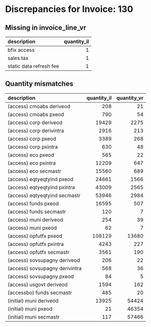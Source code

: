 # Discrepancies for Invoice: 130

## Missing in invoice_line_vr

| description             |   quantity_il |
|:------------------------|--------------:|
| bfix access             |             1 |
| sales tax               |             1 |
| static data refresh fee |             1 |

## Quantity mismatches

| description                    |   quantity_il |   quantity_vr |
|:-------------------------------|--------------:|--------------:|
| (access) cmoabs deriveod       |           208 |            21 |
| (access) cmoabs pxeod          |           790 |            54 |
| (access) corp deriveod         |         19429 |          2275 |
| (access) corp derivintra       |          2916 |           213 |
| (access) corp pxeod            |          3389 |           268 |
| (access) corp pxintra          |           630 |            48 |
| (access) eco pxeod             |           565 |            22 |
| (access) eco pxintra           |         12209 |           647 |
| (access) eco secmastr          |         15560 |           689 |
| (access) eqtyeqtyind pxeod     |         24661 |          1566 |
| (access) eqtyeqtyind pxintra   |         43009 |          2565 |
| (access) eqtyeqtyind secmastr  |         53946 |          2984 |
| (access) funds pxeod           |         16595 |           507 |
| (access) funds secmastr        |           120 |             7 |
| (access) muni deriveod         |           254 |            39 |
| (access) muni pxeod            |            62 |             7 |
| (access) opfutfx pxeod         |        108129 |         13680 |
| (access) opfutfx pxintra       |          4243 |           227 |
| (access) opfutfx secmastr      |          3561 |           190 |
| (access) sovsupagny deriveod   |           206 |            22 |
| (access) sovsupagny derivintra |           568 |            36 |
| (access) sovsupagny pxeod      |            84 |             5 |
| (access) usgovt deriveod       |          1594 |           162 |
| (accessbo) funds secmastr      |           485 |            20 |
| (initial) muni deriveod        |         13925 |         54424 |
| (initial) muni pxeod           |            21 |         46354 |
| (initial) muni secmastr        |           117 |         57466 |

